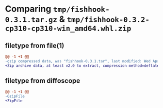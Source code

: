 # Comparing `tmp/fishhook-0.3.1.tar.gz` & `tmp/fishhook-0.3.2-cp310-cp310-win_amd64.whl.zip`

## filetype from file(1)

```diff
@@ -1 +1 @@
-gzip compressed data, was "fishhook-0.3.1.tar", last modified: Wed Apr  3 19:50:40 2024, max compression
+Zip archive data, at least v2.0 to extract, compression method=deflate
```

## filetype from diffoscope

```diff
@@ -1 +1 @@
-GzipFile
+ZipFile
```

